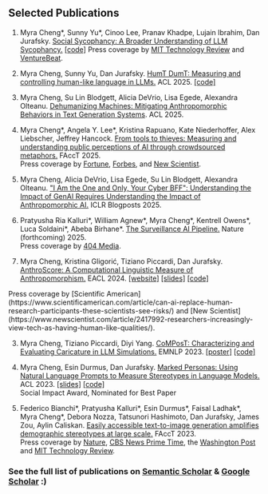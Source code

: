 ## Selected Publications
1. Myra Cheng\*, Sunny Yu\*, Cinoo Lee, Pranav Khadpe, Lujain Ibrahim, Dan Jurafsky. [Social Sycophancy: A Broader Understanding of LLM Sycophancy.](https://arxiv.org/pdf/2505.13995) <span class="subline">[[code]](https://github.com/myracheng/elephant)</span>
<span class="subline">Press coverage by [MIT Technology Review](https://www.technologyreview.com/2025/05/30/1117551/this-benchmark-used-reddits-aita-to-test-how-much-ai-models-suck-up-to-us/) and [VentureBeat](https://venturebeat.com/ai/after-gpt-4o-backlash-researchers-benchmark-models-on-moral-endorsement-find-sycophancy-persists-across-the-board/).</span>
2. Myra Cheng, Sunny Yu, Dan Jurafsky. [HumT DumT: Measuring and controlling human-like language in LLMs.](https://www.arxiv.org/pdf/2502.13259) ACL 2025. <span class="subline">[[code]](https://github.com/myracheng/humtdumt)</span>

3. Myra Cheng, Su Lin Blodgett,  Alicia DeVrio, Lisa Egede, Alexandra Olteanu. [Dehumanizing Machines: Mitigating Anthropomorphic Behaviors in Text Generation Systems](https://arxiv.org/pdf/2502.14019). ACL 2025.

1. Myra Cheng\*, Angela Y. Lee\*, Kristina Rapuano, Kate Niederhoffer, Alex Liebscher, Jeffrey Hancock. [From tools to thieves: Measuring and understanding public perceptions of AI through crowdsourced metaphors.](https://www.arxiv.org/pdf/2501.18045) FAccT 2025.   
<span class="subline">Press coverage by [Fortune](https://fortune.com/2025/02/13/chatbot-friends-anthromorphism-competence-stanford-unviversity-study/), [Forbes](https://www.forbes.com/sites/lanceeliot/2025/02/14/why-our-metaphors-about-ai-shape-how-ai-thinks-about-us/), and [New Scientist](https://www.newscientist.com/article/2467435-people-are-starting-to-trust-ai-more-and-view-it-as-more-human-like/).</span>

1. Myra Cheng, Alicia DeVrio, Lisa Egede, Su Lin Blodgett, Alexandra Olteanu. ["I Am the One and Only, Your Cyber BFF": Understanding the Impact of GenAI Requires Understanding the Impact of Anthropomorphic AI.](https://iclr-blogposts.github.io/2025/blog/anthropomorphic-ai/) ICLR Blogposts 2025.

2. Pratyusha Ria Kalluri\*, William Agnew\*, Myra Cheng\*, Kentrell Owens\*, Luca Soldaini\*, Abeba Birhane\*. [The Surveillance AI Pipeline.](https://arxiv.org/pdf/2309.15084.pdf) Nature (forthcoming) 2025.   
<span  class="subline">Press coverage by [404 Media](https://www.404media.co/how-the-surveillance-ai-pipeline-literally-objectifies-human-beings/).</span>

   
2. Myra Cheng, Kristina Gligorić, Tiziano Piccardi, Dan Jurafsky. [AnthroScore: A Computational Linguistic Measure of Anthropomorphism.](https://arxiv.org/pdf/2402.02056.pdf) EACL 2024. <span class="subline">[[website]](http://anthroscore.stanford.edu/)  [[slides]](anthroslides.pdf) [[code]](https://github.com/myracheng/AnthroScore)</span>  
<span class="subline">
Press coverage by [Scientific American](https://www.scientificamerican.com/article/can-ai-replace-human-research-participants-these-scientists-see-risks/) and [New Scientist](https://www.newscientist.com/article/2417992-researchers-increasingly-view-tech-as-having-human-like-qualities/).</span>  

3. Myra Cheng, Tiziano Piccardi, Diyi Yang. [CoMPosT: Characterizing and Evaluating Caricature in LLM Simulations.](https://arxiv.org/pdf/2310.11501.pdf) EMNLP 2023. <span class="subline">[[poster]](compost_poster.pdf) [[code]](https://github.com/myracheng/lm_caricature)</span>

4. Myra Cheng, Esin Durmus, Dan Jurafsky. [Marked Personas: Using Natural Language Prompts to Measure Stereotypes in Language Models.](https://arxiv.org/pdf/2305.18189.pdf) ACL 2023. <span class="subline">[[slides]](marked_slides.pdf)  [[code]](https://github.com/myracheng/markedpersonas)</span>  
<span class="subline">Social Impact Award, Nominated for Best Paper</span> 

5. Federico Bianchi\*, Pratyusha Kalluri\*, Esin Durmus\*, Faisal Ladhak\*, Myra Cheng\*, Debora Nozza, Tatsunori Hashimoto, Dan Jurafsky, James Zou, Aylin Caliskan. [Easily accessible text-to-image generation amplifies demographic stereotypes at large scale.](https://arxiv.org/pdf/2211.03759.pdf) FAccT 2023.  
<span  class="subline">Press coverage by [Nature](https://www.nature.com/articles/d41586-024-00674-9), [CBS News Prime Time](https://www.youtube.com/watch?v=0KFJf9QqfCw), the [Washington Post](https://www.washingtonpost.com/technology/interactive/2023/ai-generated-images-bias-racism-sexism-stereotypes/) and [MIT Technology Review](https://www.technologyreview.com/2023/03/22/1070167/these-news-tool-let-you-see-for-yourself-how-biased-ai-image-models-are/).</span>


### See the full list of publications on [Semantic Scholar](https://www.semanticscholar.org/author/M.-Cheng/2149615775) & [Google Scholar](https://scholar.google.com/citations?user=gaslQl8AAAAJ&hl=en) :) 

